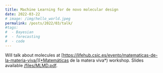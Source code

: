 ```yaml
---
title: Machine Learning for de novo molecular design
date: 2022-03-22
# image: /img/hello_world.jpeg
permalink: /posts/2022/03/talk/
#tags:
#  - Bayesian
#  - forecasting
#  - code
---
```


Will talk about molecules at [https://lifehub.csic.es/evento/matematicas-de-la-materia-viva/](*Matemáticas de la matera viva*) workshop.
Slides available [/files/MLMD.pdf](here).